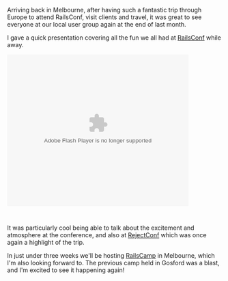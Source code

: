 Arriving back in Melbourne, after having such a fantastic trip through Europe to attend RailsConf, visit clients and travel, it was great to see everyone at our local user group again at the end of last month.

I gave a quick presentation covering all the fun we all had at [RailsConf](http://redartisan.com/2007/9/19/railsconf-eu) while away.

<div style="width:425px;text-align:left" id="__ss_155787"><object style="margin:0px" width="425" height="355"><param name="movie" value="http://s3.amazonaws.com/slideshare/ssplayer2.swf?doc=railsconf-eu-overview-1194262754577130-3"/><param name="allowFullScreen" value="true"/><param name="allowScriptAccess" value="always"/><embed src="http://s3.amazonaws.com/slideshare/ssplayer2.swf?doc=railsconf-eu-overview-1194262754577130-3" type="application/x-shockwave-flash" allowscriptaccess="always" allowfullscreen="true" width="425" height="355"></embed></object><div style="font-size:11px;font-family:tahoma,arial;height:26px;padding-top:2px;"></div></div>

It was particularly cool being able to talk about the excitement and atmosphere at the conference, and also at [RejectConf](http://redartisan.com/2007/9/22/rejectconf-europe-2007) which was once again a highlight of the trip.

In just under three weeks we'll be hosting [RailsCamp](http://wiki.railscamp07.org/railscamp07/) in Melbourne, which I'm also looking forward to. The previous camp held in Gosford was a blast, and I'm excited to see it happening again!